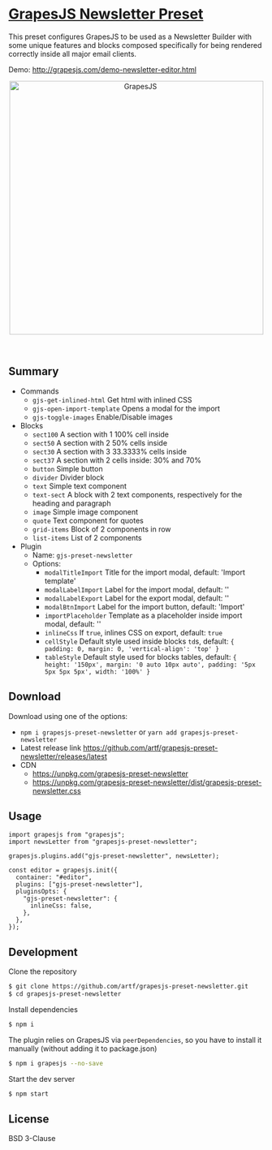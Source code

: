# [GrapesJS Newsletter Preset](http://grapesjs.com/demo-newsletter-editor.html)

This preset configures GrapesJS to be used as a Newsletter Builder with some unique features and blocks composed specifically for being rendered correctly inside all major email clients.

Demo: http://grapesjs.com/demo-newsletter-editor.html

<p align="center"><img src="http://grapesjs.com/img/grapesjs-preset-newsletter.jpg" alt="GrapesJS" width="500" align="center"/></p>
<br/>

## Summary

- Commands
  - `gjs-get-inlined-html` Get html with inlined CSS
  - `gjs-open-import-template` Opens a modal for the import
  - `gjs-toggle-images` Enable/Disable images
- Blocks
  - `sect100` A section with 1 100% cell inside
  - `sect50` A section with 2 50% cells inside
  - `sect30` A section with 3 33.3333% cells inside
  - `sect37` A section with 2 cells inside: 30% and 70%
  - `button` Simple button
  - `divider` Divider block
  - `text` Simple text component
  - `text-sect` A block with 2 text components, respectively for the heading and paragraph
  - `image` Simple image component
  - `quote` Text component for quotes
  - `grid-items` Block of 2 components in row
  - `list-items` List of 2 components
- Plugin
  - Name: `gjs-preset-newsletter`
  - Options:
    - `modalTitleImport` Title for the import modal, default: 'Import template'
    - `modalLabelImport` Label for the import modal, default: ''
    - `modalLabelExport` Label for the export modal, default: ''
    - `modalBtnImport` Label for the import button, default: 'Import'
    - `importPlaceholder` Template as a placeholder inside import modal, default: ''
    - `inlineCss` If `true`, inlines CSS on export, default: `true`
    - `cellStyle` Default style used inside blocks `td`s, default:
      `{ padding: 0, margin: 0, 'vertical-align': 'top' }`
    - `tableStyle` Default style used for blocks tables, default:
      `{ height: '150px', margin: '0 auto 10px auto', padding: '5px 5px 5px 5px', width: '100%' }`

## Download

Download using one of the options:

- `npm i grapesjs-preset-newsletter` or `yarn add grapesjs-preset-newsletter`
- Latest release link https://github.com/artf/grapesjs-preset-newsletter/releases/latest
- CDN
  - https://unpkg.com/grapesjs-preset-newsletter
  - https://unpkg.com/grapesjs-preset-newsletter/dist/grapesjs-preset-newsletter.css

## Usage

```with bundler
import grapesjs from "grapesjs";
import newsLetter from "grapesjs-preset-newsletter";

grapesjs.plugins.add("gjs-preset-newsletter", newsLetter);

const editor = grapesjs.init({
  container: "#editor",
  plugins: ["gjs-preset-newsletter"],
  pluginsOpts: {
    "gjs-preset-newsletter": {
      inlineCss: false,
    },
  },
});
```

## Development

Clone the repository

```sh
$ git clone https://github.com/artf/grapesjs-preset-newsletter.git
$ cd grapesjs-preset-newsletter
```

Install dependencies

```sh
$ npm i
```

The plugin relies on GrapesJS via `peerDependencies`, so you have to install it manually (without adding it to package.json)

```sh
$ npm i grapesjs --no-save
```

Start the dev server

```sh
$ npm start
```

## License

BSD 3-Clause
